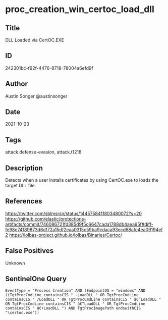 # proc_creation_win_certoc_load_dll

## Title
DLL Loaded via CertOC.EXE

## ID
242301bc-f92f-4476-8718-78004a6efd9f

## Author
Austin Songer @austinsonger

## Date
2021-10-23

## Tags
attack.defense-evasion, attack.t1218

## Description
Detects when a user installs certificates by using CertOC.exe to loads the target DLL file.

## References
https://twitter.com/sblmsrsn/status/1445758411803480072?s=20
https://github.com/elastic/protections-artifacts/commit/746086721fd385d9f5c6647cada1788db4aea95f#diff-fe98e74189873d6df72a15df2eaa0315c59ba9cdaca93ecd68afc4ea09194ef2
https://lolbas-project.github.io/lolbas/Binaries/Certoc/

## False Positives
Unknown

## SentinelOne Query
```
EventType = "Process Creation" AND (EndpointOS = "windows" AND ((TgtProcCmdLine containsCIS " -LoadDLL " OR TgtProcCmdLine containsCIS " /LoadDLL " OR TgtProcCmdLine containsCIS " â€“LoadDLL " OR TgtProcCmdLine containsCIS " â€”LoadDLL " OR TgtProcCmdLine containsCIS " â€•LoadDLL ") AND TgtProcImagePath endswithCIS "\certoc.exe"))

```